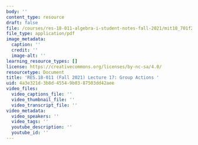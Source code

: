 ```yaml
---
body: ''
content_type: resource
draft: false
file: /courses/res-18-011-algebra-i-student-notes-fall-2021/mit18_701f21_lect17.pdf
file_type: application/pdf
image_metadata:
  caption: ''
  credit: ''
  image-alt: ''
learning_resource_types: []
license: https://creativecommons.org/licenses/by-nc-sa/4.0/
resourcetype: Document
title: 'RES.18-011 (Fall 2021) Lecture 17: Group Actions '
uid: 4a3e321d-3b8d-4554-9b03-87503dd42aee
video_files:
  video_captions_file: ''
  video_thumbnail_file: ''
  video_transcript_file: ''
video_metadata:
  video_speakers: ''
  video_tags: ''
  youtube_description: ''
  youtube_id: ''
---
```

